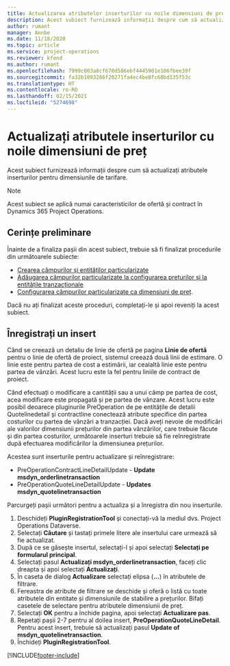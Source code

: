 ```yaml
---
title: Actualizarea atributelor inserturilor cu noile dimensiuni de preț
description: Acest subiect furnizează informații despre cum să actualizați atributele inserturilor pentru dimensiunile de tarifare.
author: rumant
manager: Annbe
ms.date: 11/18/2020
ms.topic: article
ms.service: project-operations
ms.reviewer: kfend
ms.author: rumant
ms.openlocfilehash: 7999c003a0cf670d586ebf4445901e106fbee39f
ms.sourcegitcommit: fa32b1893286f20271fa4ec4be8fc68bd135f53c
ms.translationtype: HT
ms.contentlocale: ro-RO
ms.lasthandoff: 02/15/2021
ms.locfileid: "5274698"
---
```

# <a name="update-plug-in-attributes-with-new-pricing-dimensions"></a>Actualizați atributele inserturilor cu noile dimensiuni de preț

Acest subiect furnizează informații despre cum să actualizați atributele inserturilor pentru dimensiunile de tarifare.

> [!NOTE]
> Acest subiect se aplică numai caracteristicilor de ofertă și contract în Dynamics 365 Project Operations.

## <a name="prerequisites"></a>Cerințe preliminare
Înainte de a finaliza pașii din acest subiect, trebuie să fi finalizat procedurile din următoarele subiecte:

  - [Crearea câmpurilor și entităților particularizate](create-custom-fields-entities-pricing-dimensions.md) 
  - [Adăugarea câmpurilor particularizate la configurarea prețurilor și la entitățile tranzacționale ](add-custom-fields-price-setup-transactional-entities.md)
  - [Configurarea câmpurilor particularizate ca dimensiuni de preț](set-up-custom-fields-pricing-dimensions.md). 
  
Dacă nu ați finalizat aceste proceduri, completați-le și apoi reveniți la acest subiect.

## <a name="register-a-plug-in"></a>Înregistrați un insert
Când se creează un detaliu de linie de ofertă pe pagina **Linie de ofertă** pentru o linie de ofertă de proiect, sistemul creează două linii de estimare. O linie este pentru partea de cost a estimării, iar cealaltă linie este pentru partea de vânzări. Acest lucru este la fel pentru liniile de contract de proiect.

Când efectuați o modificare a cantității sau a unui câmp pe partea de cost, acea modificare este propagată și pe partea de vânzare. Acest lucru este posibil deoarece pluginurile PreOperation de pe entitățile de detalii Quotelinedetail și contractline conectează atribute specifice din partea costurilor cu partea de vânzări a tranzacției. Dacă aveți nevoie de modificări ale valorilor dimensiunii prețurilor din partea vânzărilor, care trebuie făcute și din partea costurilor, următoarele inserturi trebuie să fie reînregistrate după efectuarea modificărilor la dimensiunea prețurilor.

Acestea sunt inserturile pentru actualizare și reînregistrare:

- PreOperationContractLineDetailUpdate - **Update msdyn_orderlinetransaction**
- PreOperationQuoteLineDetailUpdate - **Updates msdyn_quotelinetransaction**

Parcurgeți pașii următori pentru a actualiza și a înregistra din nou inserturile.

1. Deschideți **PluginRegistrationTool** și conectați-vă la mediul dvs. Project Operations Dataverse.
2. Selectați **Căutare** și tastați primele litere ale insertului care urmează să fie actualizat.
3. După ce se găsește insertul, selectați-l și apoi selectați **Selectați pe formularul principal**.
4. Selectați pasul **Actualizați msdyn_orderlinetransaction**, faceți clic dreapta și apoi selectați **Actualizați**.
5. În caseta de dialog **Actualizare** selectați elipsa (**...**) în atributele de filtrare.
6. Fereastra de atribute de filtrare se deschide și oferă o listă cu toate atributele din entitate și dimensiunile de stabilire a prețurilor. Bifați casetele de selectare pentru atributele dimensiunii de preț.
7. Selectați **OK** pentru a închide pagina, apoi selectați **Actualizare pas**.
8. Repetați pașii 2-7 pentru al doilea insert, **PreOperationQuoteLineDetail**. Pentru acest insert, trebuie să actualizați pasul **Update of msdyn_quotelinetransaction**.
9. Închideți **PluginRegistrationTool**.


[!INCLUDE[footer-include](../includes/footer-banner.md)]